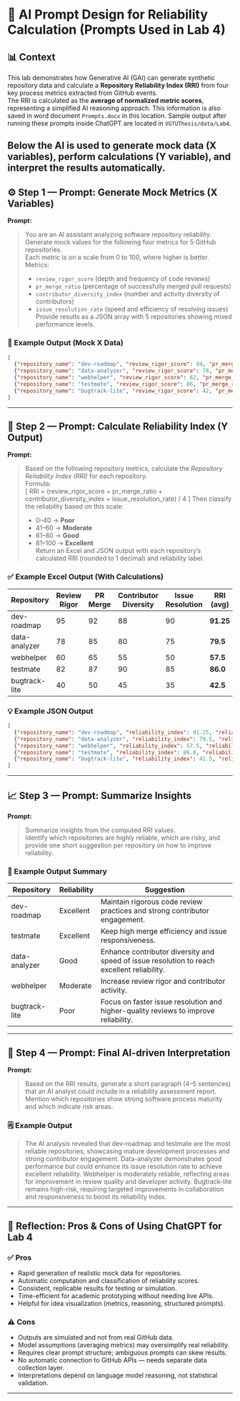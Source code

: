 # 🧠 AI Prompt Design for Reliability Calculation (Prompts Used in Lab 4)

## 📊 Context
This lab demonstrates how Generative AI (GAI) can generate synthetic repository data and calculate a **Repository Reliability Index (RRI)** from four key process metrics extracted from GitHub events.  
The RRI is calculated as the **average of normalized metric scores**, representing a simplified AI reasoning approach. This information is also saved in word document `Prompts.docx` in this location. Sample output after running these prompts inside ChatGPT are located in `VGTUThesis/data/Lab4`. 

Below the AI is used to generate mock data (X variables), perform calculations (Y variable), and interpret the results automatically.
---

## ⚙️ Step 1 — Prompt: Generate Mock Metrics (X Variables)

**Prompt:**
> You are an AI assistant analyzing software repository reliability.  
> Generate mock values for the following four metrics for 5 GitHub repositories.  
> Each metric is on a scale from 0 to 100, where higher is better.  
> Metrics:
> - `review_rigor_score` (depth and frequency of code reviews)  
> - `pr_merge_ratio` (percentage of successfully merged pull requests)  
> - `contributor_diversity_index` (number and activity diversity of contributors)  
> - `issue_resolution_rate` (speed and efficiency of resolving issues)  
> Provide results as a JSON array with 5 repositories showing mixed performance levels.

### 🧾 Example Output (Mock X Data)

```json
[
  {"repository_name": "dev-roadmap", "review_rigor_score": 94, "pr_merge_ratio": 91, "contributor_diversity_index": 89, "issue_resolution_rate": 93},
  {"repository_name": "data-analyzer", "review_rigor_score": 78, "pr_merge_ratio": 82, "contributor_diversity_index": 79, "issue_resolution_rate": 74},
  {"repository_name": "webhelper", "review_rigor_score": 62, "pr_merge_ratio": 68, "contributor_diversity_index": 60, "issue_resolution_rate": 58},
  {"repository_name": "testmate", "review_rigor_score": 86, "pr_merge_ratio": 90, "contributor_diversity_index": 88, "issue_resolution_rate": 84},
  {"repository_name": "bugtrack-lite", "review_rigor_score": 42, "pr_merge_ratio": 55, "contributor_diversity_index": 50, "issue_resolution_rate": 39}
]
```

---

## 🧮 Step 2 — Prompt: Calculate Reliability Index (Y Output)

**Prompt:**
> Based on the following repository metrics, calculate the *Repository Reliability Index (RRI)* for each repository.  
> Formula:  
> \[
> RRI = (review\_rigor\_score + pr\_merge\_ratio + contributor\_diversity\_index + issue\_resolution\_rate) / 4
> \]
> Then classify the reliability based on this scale:
> - 0–40 → **Poor**
> - 41–60 → **Moderate**
> - 61–80 → **Good**
> - 81–100 → **Excellent**  
> Return an Excel and JSON output with each repository’s calculated RRI (rounded to 1 decimal) and reliability label.

### ✅ Example Excel Output (With Calculations)

| Repository | Review Rigor | PR Merge | Contributor Diversity | Issue Resolution | RRI (avg) | Reliability |
|-------------|------------------|-------------|------------------|--------------|------------|--------------|
| dev-roadmap | 95 | 92 | 88 | 90 | **91.25** | **Excellent** |
| data-analyzer | 78 | 85 | 80 | 75 | **79.5** | **Good** |
| webhelper | 60 | 65 | 55 | 50 | **57.5** | **Moderate** |
| testmate | 82 | 87 | 90 | 85 | **86.0** | **Excellent** |
| bugtrack-lite | 40 | 50 | 45 | 35 | **42.5** | **Poor** |

### 💡 Example JSON Output

```json
[
  {"repository_name": "dev-roadmap", "reliability_index": 91.25, "reliability_level": "Excellent"},
  {"repository_name": "data-analyzer", "reliability_index": 79.5, "reliability_level": "Good"},
  {"repository_name": "webhelper", "reliability_index": 57.5, "reliability_level": "Moderate"},
  {"repository_name": "testmate", "reliability_index": 86.0, "reliability_level": "Excellent"},
  {"repository_name": "bugtrack-lite", "reliability_index": 42.5, "reliability_level": "Poor"}
]
```

---

## 📈 Step 3 — Prompt: Summarize Insights

**Prompt:**
> Summarize insights from the computed RRI values.  
> Identify which repositories are highly reliable, which are risky, and provide one short suggestion per repository on how to improve reliability.

### 🧩 Example Output Summary

| Repository | Reliability | Suggestion |
|-------------|--------------|-------------|
| dev-roadmap | Excellent | Maintain rigorous code review practices and strong contributor engagement. |
| testmate | Excellent | Keep high merge efficiency and issue responsiveness. |
| data-analyzer | Good | Enhance contributor diversity and speed of issue resolution to reach excellent reliability. |
| webhelper | Moderate | Increase review rigor and contributor activity. |
| bugtrack-lite | Poor | Focus on faster issue resolution and higher-quality reviews to improve reliability. |

---

## 🧠 Step 4 — Prompt: Final AI-driven Interpretation

**Prompt:**
> Based on the RRI results, generate a short paragraph (4–5 sentences) that an AI analyst could include in a reliability assessment report.  
> Mention which repositories show strong software process maturity and which indicate risk areas.

### 🗒️ Example Output

> The AI analysis revealed that dev-roadmap and testmate are the most reliable repositories, showcasing mature development processes and strong contributor engagement. Data-analyzer demonstrates good performance but could enhance its issue resolution rate to achieve excellent reliability. Webhelper is moderately reliable, reflecting areas for improvement in review quality and developer activity. Bugtrack-lite remains high-risk, requiring targeted improvements in collaboration and responsiveness to boost its reliability index.

---

## 📘 Reflection: Pros & Cons of Using ChatGPT for Lab 4

### ✅ **Pros**
- Rapid generation of realistic mock data for repositories.
- Automatic computation and classification of reliability scores.
- Consistent, replicable results for testing or simulation.
- Time-efficient for academic prototyping without needing live APIs.
- Helpful for idea visualization (metrics, reasoning, structured prompts).

### ⚠️ **Cons**
- Outputs are simulated and not from real GitHub data.
- Model assumptions (averaging metrics) may oversimplify real reliability.
- Requires clear prompt structure; ambiguous prompts can skew results.
- No automatic connection to GitHub APIs — needs separate data collection layer.
- Interpretations depend on language model reasoning, not statistical validation.

---
